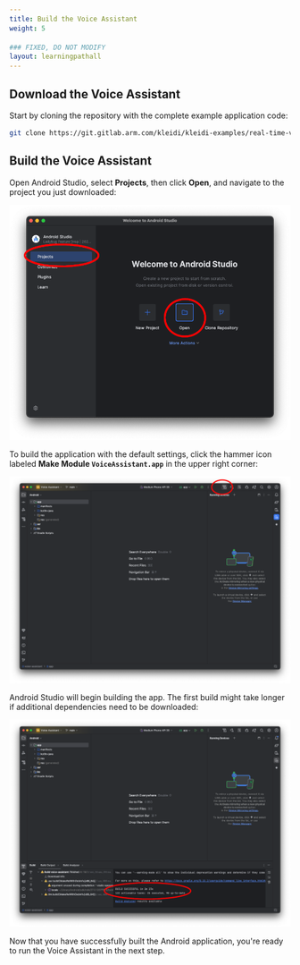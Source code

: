 ```yaml
---
title: Build the Voice Assistant
weight: 5

### FIXED, DO NOT MODIFY
layout: learningpathall
---
```


## Download the Voice Assistant

Start by cloning the repository with the complete example application code:

```bash
git clone https://git.gitlab.arm.com/kleidi/kleidi-examples/real-time-voice-assistant.git voice-assistant.git
```

## Build the Voice Assistant

Open Android Studio, select **Projects**, then click **Open**, and navigate to the project you just downloaded:

![example image alt-text#center](open_project.png "Open the project in Android Studio.")

To build the application with the default settings, click the hammer icon labeled 
**Make Module `VoiceAssistant.app`** in the upper right corner:

![example image alt-text#center](build_project.png "Build the project.")

Android Studio will begin building the app. The first build might take longer if additional dependencies need to be downloaded:

![example image alt-text#center](build_success.png "Successful build!")

Now that you have successfully built the Android application, you're ready to run the Voice Assistant in the next step.
